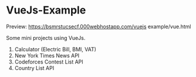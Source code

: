 # VueJs-Example
Preview: https://bsmrstucsecf.000webhostapp.com/vuejs example/vue.html

Some mini projects using VueJs.
 1. Calculator (Electric Bill, BMI, VAT)
 2. New York Times News API
 3. Codeforces Contest List API
 3. Country List API
